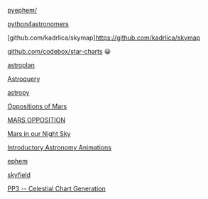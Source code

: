 [pyephem/](https://rhodesmill.org/pyephem/)

[python4astronomers](https://python4astronomers.github.io/index.html)

[github.com/kadrlica/skymap]https://github.com/kadrlica/skymap

[github.com/codebox/star-charts](https://github.com/codebox/star-charts) 😀

[astroplan](https://astroplan.readthedocs.io/en/latest/index.html)

[Astroquery](https://astroquery.readthedocs.io/en/latest/index.html)

[astropy](https://docs.astropy.org/en/stable/index.html)

[Oppositions of Mars ](https://cseligman.com/text/planets/marsoppositions.htm)

[MARS OPPOSITION](https://www.universetoday.com/tag/mars-opposition/)

[Mars in our Night Sky](https://mars.nasa.gov/all-about-mars/night-sky/opposition/)

[Introductory Astronomy Animations](https://zingale.github.io/astro_animations/)

[ephem](https://pypi.org/project/ephem/)

[skyfield](https://pypi.org/project/skyfield/)

[PP3 -- Celestial Chart Generation](http://pp3.sourceforge.net/)